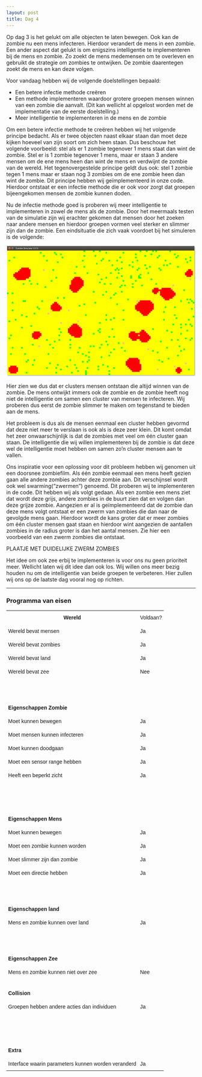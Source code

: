 ```yaml
---
layout: post
title: Dag 4
---
```


Op dag 3 is het gelukt om alle objecten te laten bewegen. Ook kan de zombie nu een mens infecteren. Hierdoor verandert de mens in een zombie. Een ander aspect dat gelukt is om enigszins intelligentie te implementeren bij de mens en zombie. Zo zoekt de mens medemensen om te overleven en gebruikt de strategie om zombies te ontwijken. De zombie daarentegen zoekt de mens en kan deze volgen.

Voor vandaag hebben wij de volgende doelstellingen bepaald:

* Een betere infectie methode creëren
* Een methode implementeren waardoor grotere groepen mensen winnen van een zombie die aanvalt. (Dit kan wellicht al opgelost worden met de implementatie van de eerste doelstelling.)
* Meer intelligentie te implementeren in de mens en de zombie

Om een betere infectie methode te creëren hebben wij het volgende principe bedacht. Als er twee objecten naast elkaar staan dan moet deze kijken hoeveel van zijn soort om zich heen staan. Dus beschouw het volgende voorbeeld: stel als er 1 zombie tegenover 1 mens staat dan wint de zombie. Stel er is 1 zombie tegenover 1 mens, maar er staan 3 andere mensen om de ene mens heen dan wint de mens en verdwijnt de zombie van de wereld. Het tegenovergestelde principe geldt dus ook: stel 1 zombie tegen 1 mens maar er staan nog 3 zombies om de ene zombie heen dan wint de zombie. Dit principe hebben wij geïmplementeerd in onze code. Hierdoor ontstaat er een infectie methode die er ook voor zorgt dat groepen bijeengekomen mensen de zombie kunnen doden. 

Nu de infectie methode goed is proberen wij meer intelligentie te implementeren in zowel de mens als de zombie. Door het meermaals testen van de simulatie zijn wij erachter gekomen dat mensen door het zoeken naar andere mensen en hierdoor groepen vormen veel sterker en slimmer zijn dan de zombie. Een eindsituatie die zich vaak voordoet bij het simuleren is de volgende:

![Eindsituatie met vaststaande groepen mensen](https://raw.githubusercontent.com/zombiea-apocalypse-sim/zombiea-apocalypse-sim.github.io/master/public/assets/figuur2.png "Eindsituatie met vaststaande groepen mensen")

Hier zien we dus dat er clusters mensen ontstaan die altijd winnen van de zombie. De mens ontwijkt immers ook de zombie en de zombie heeft nog niet de intelligentie om samen een cluster van mensen te infecteren. Wij proberen dus eerst de zombie slimmer te maken om tegenstand te bieden aan de mens.

Het probleem is dus als de mensen eenmaal een cluster hebben gevormd dat deze niet meer te verslaan is ook als is deze zeer klein. Dit komt omdat het zeer onwaarschijnlijk is dat de zombies met veel om één cluster gaan staan. De intelligentie die wij willen implementeren bij de zombie is dat deze wel de intelligentie moet hebben om samen zo’n cluster mensen aan te vallen. 

Ons inspiratie voor een oplossing voor dit probleem hebben wij genomen uit een doorsnee zombiefilm. Als één zombie eenmaal een mens heeft gezien gaan alle andere zombies achter deze zombie aan. Dit verschijnsel wordt ook wel swarming(“zwermen”) genoemd. Dit proberen wij te implementeren in de code. Dit hebben wij als volgt gedaan. Als een zombie een mens ziet dat wordt deze grijs, andere zombies in de buurt zien dat en volgen dan deze grijze zombie. Aangezien er al is geïmplementeerd dat de zombie dan deze mens volgt ontstaat er een zwerm van zombies die dan naar de gevolgde mens gaan. Hierdoor wordt de kans groter dat er meer zombies om één cluster mensen gaat staan en hierdoor wint aangezien de aantallen zombies in de radius groter is dan het aantal mensen. Zie hier een voorbeeld van een zwerm zombies die ontstaat.

PLAATJE MET DUIDELIJKE ZWERM ZOMBIES

Het idee om ook zee erbij te implementeren is voor ons nu geen prioriteit meer. Wellicht laten wij dit idee dan ook los. Wij willen ons meer bezig houden nu om de intelligentie van beide groepen te verbeteren. Hier zullen wij ons op de laatste dag vooral nog op richten.

-----

### Programma van eisen

<style type="text/css">
.tg  {border-collapse:collapse;border-spacing:0;}
.tg td{font-family:Arial, sans-serif;font-size:14px;padding:10px 5px;border-style:solid;border-width:0px;overflow:hidden;word-break:normal;}
.tg th{font-family:Arial, sans-serif;font-size:14px;font-weight:normal;padding:10px 5px;border-style:solid;border-width:0px;overflow:hidden;word-break:normal;}
.tg .tg-e3zv{font-weight:bold}
@media screen and (max-width: 767px) {.tg {width: auto !important;}.tg col {width: auto !important;}.tg-wrap {overflow-x: auto;-webkit-overflow-scrolling: touch;}}</style>
<div class="tg-wrap"><table class="tg">
  <tr>
    <th class="tg-e3zv">Wereld</th>
    <th class="tg-031e">Voldaan?</th>
  </tr>
  <tr>
    <td class="tg-031e">Wereld bevat mensen</td>
    <td class="tg-031e">Ja</td>
  </tr>
  <tr>
    <td class="tg-031e">Wereld bevat zombies</td>
    <td class="tg-031e">Ja</td>
  </tr>
  <tr>
    <td class="tg-031e">Wereld bevat land</td>
    <td class="tg-031e">Ja</td>
  </tr>
  <tr>
    <td class="tg-031e">Wereld bevat zee</td>
    <td class="tg-031e">Nee</td>
  </tr>
  <tr>
    <td class="tg-031e"></td>
    <td class="tg-031e"></td>
  </tr>
  <tr>
    <td class="tg-031e"></td>
    <td class="tg-031e"></td>
  </tr>
  <tr>
    <td class="tg-031e"></td>
    <td class="tg-031e"></td>
  </tr>
  <tr>
    <td class="tg-e3zv">Eigenschappen Zombie</td>
    <td class="tg-031e"></td>
  </tr>
  <tr>
    <td class="tg-031e">Moet kunnen bewegen</td>
    <td class="tg-031e">Ja</td>
  </tr>
  <tr>
    <td class="tg-031e">Moet mensen kunnen infecteren</td>
    <td class="tg-031e">Ja</td>
  </tr>
  <tr>
    <td class="tg-031e">Moet kunnen doodgaan</td>
    <td class="tg-031e">Ja</td>
  </tr>
  <tr>
    <td class="tg-031e">Moet een sensor range hebben</td>
    <td class="tg-031e">Ja</td>
  </tr>
  <tr>
    <td class="tg-031e">Heeft een beperkt zicht</td>
    <td class="tg-031e">Ja</td>
  </tr>
  <tr>
    <td class="tg-031e"></td>
    <td class="tg-031e"></td>
  </tr>
  <tr>
    <td class="tg-031e"></td>
    <td class="tg-031e"></td>
  </tr>
  <tr>
    <td class="tg-031e"></td>
    <td class="tg-031e"></td>
  </tr>
  <tr>
    <td class="tg-031e"></td>
    <td class="tg-031e"></td>
  </tr>
  <tr>
    <td class="tg-e3zv">Eigenschappen Mens</td>
    <td class="tg-031e"></td>
  </tr>
  <tr>
    <td class="tg-031e">Moet kunnen bewegen</td>
    <td class="tg-031e">Ja</td>
  </tr>
  <tr>
    <td class="tg-031e">Moet een zombie kunnen worden</td>
    <td class="tg-031e">Ja</td>
  </tr>
  <tr>
    <td class="tg-031e">Moet slimmer zijn dan zombie</td>
    <td class="tg-031e">Ja</td>
  </tr>
  <tr>
    <td class="tg-031e">Moet een directie hebben</td>
    <td class="tg-031e">Ja</td>
  </tr>
  <tr>
    <td class="tg-031e"></td>
    <td class="tg-031e"></td>
  </tr>
  <tr>
    <td class="tg-031e"></td>
    <td class="tg-031e"></td>
  </tr>
  <tr>
    <td class="tg-031e"></td>
    <td class="tg-031e"></td>
  </tr>
  <tr>
    <td class="tg-e3zv">Eigenschappen land</td>
    <td class="tg-031e"></td>
  </tr>
  <tr>
    <td class="tg-031e">Mens en zombie kunnen over land</td>
    <td class="tg-031e">Ja</td>
  </tr>
  <tr>
    <td class="tg-031e"></td>
    <td class="tg-031e"></td>
  </tr>
  <tr>
    <td class="tg-031e"></td>
    <td class="tg-031e"></td>
  </tr>
  <tr>
    <td class="tg-031e"></td>
    <td class="tg-031e"></td>
  </tr>
  <tr>
    <td class="tg-e3zv">Eigenschappen Zee</td>
    <td class="tg-031e"></td>
  </tr>
  <tr>
    <td class="tg-031e">Mens en zombie kunnen niet over zee</td>
    <td class="tg-031e">Nee</td>
  </tr>
  <tr>
    <td class="tg-031e"></td>
    <td class="tg-031e"></td>
  </tr>
  <tr>
    <td class="tg-e3zv">Collision</td>
    <td class="tg-031e"></td>
  </tr>
  <tr>
    <td class="tg-031e">Groepen hebben andere acties dan individuen</td>
    <td class="tg-031e">Ja</td>
  </tr>
  <tr>
    <td class="tg-031e"></td>
    <td class="tg-031e"></td>
  </tr>
  <tr>
    <td class="tg-031e"></td>
    <td class="tg-031e"></td>
  </tr>
  <tr>
    <td class="tg-031e"></td>
    <td class="tg-031e"></td>
  </tr>
  <tr>
    <td class="tg-031e"></td>
    <td class="tg-031e"></td>
  </tr>
  <tr>
    <td class="tg-e3zv">Extra</td>
    <td class="tg-031e"></td>
  </tr>
  <tr>
    <td class="tg-031e">Interface waarin parameters kunnen worden veranderd</td>
    <td class="tg-031e">Ja</td>
  </tr>
</table></div>